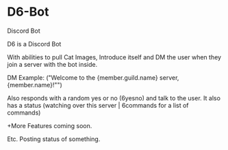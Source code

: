 # D6-Bot
Discord Bot

D6 is a Discord Bot

With abilities to pull Cat Images, Introduce itself and DM the user when they join a server with the bot inside.

DM Example: ("Welcome to the {member.guild.name} server, {member.name}!"")

Also responds with a random yes or no (6yesno) and talk to the user. It also has a status (watching over this server | 6commands for a list of commands)

+More Features coming soon.

Etc. Posting status of something.
